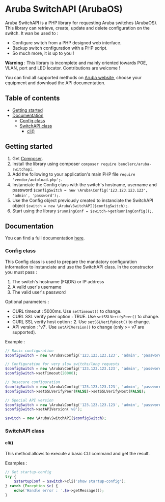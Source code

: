 # Aruba SwitchAPI (ArubaOS)

Aruba SwitchAPI is a PHP library for requesting Aruba switches (ArubaOS). This library can retrieve, create, update and delete configuration on the switch. It wan be used to :

* Configure switch from a PHP designed web interface.
* Backup switch configuration with a PHP script.
* So much more, it is up to you !

**Warning** : This library is incomplete and mainly oriented towards POE, VLAN, port and LED locator. Contributions are welcome !

You can find all supported methods on [Aruba website](https://h10145.www1.hpe.com/Downloads/ProductsList.aspx), choose your equipment and download the API documentation.

## Table of contents

<!--ts-->
   * [Getting started](#getting-started)
   * [Documentation](#documentation)
      * [Config class](#config-class)
      * [SwitchAPI class](#switchapi-class)
         * [cli()](#cli)
<!--te-->

## Getting started

1. Get [Composer](http://getcomposer.org/).
2. Install the library using composer `composer require benclerc/aruba-switchapi`.
3. Add the following to your application's main PHP file `require 'vendor/autoload.php';`.
4. Instanciate the Config class with the switch's hostname, username and password `$configSwitch = new \Aruba\Config('123.123.123.123', 'admin', 'password');`.
5. Use the Config object previously created to instanciate the SwitchAPI object `$switch = new \Aruba\SwitchAPI($configSwitch);`.
6. Start using the library `$runningConf = $switch->getRunningConfig();`.

## Documentation

You can find a full documentation [here](https://benclerc.github.io/Aruba-SwitchAPI/).

### Config class

This Config class is used to prepare the mandatory configuration information to instanciate and use the SwitchAPI class. In the constructor you must pass :

1. The switch's hostname (FQDN) or IP address
2. A valid user's username
3. The valid user's password

Optional parameters :

* CURL timeout : 5000ms. Use `setTimeout()` to change.
* CURL SSL verify peer option : TRUE. Use `setSSLVerifyPeer()` to change.
* CURL SSL verify host option : 2. Use `setSSLVerifyHost()` to change.
* API version : 'v7'. Use `setAPIVersion()` to change (only >= v7 are supported).

Example :

```php
// Basic configuration
$configSwitch = new \Aruba\Config('123.123.123.123', 'admin', 'password');

// Configuration for very slow switchs/long requests
$configSwitch = new \Aruba\Config('123.123.123.123', 'admin', 'password');
$configSwitch->setTimeout(20000);

// Unsecure configuration
$configSwitch = new \Aruba\Config('123.123.123.123', 'admin', 'password');
$configSwitch->setSSLVerifyPeer(FALSE)->setSSLVerifyHost(FALSE);

// Special API version
$configSwitch = new \Aruba\Config('123.123.123.123', 'admin', 'password');
$configSwitch->setAPIVersion('v8');

$switch = new \Aruba\SwitchAPI($configSwitch);
```

### SwitchAPI class

#### cli()

This method allows to execute a basic CLI command and get the result.

Examples :

```php
// Get startup-config
try {
	$startupConf = $switch->cli('show startup-config');
} catch (Exception $e) {
	echo('Handle error : '.$e->getMessage());
}
```


